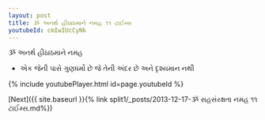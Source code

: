 ```yaml
---
layout: post
title: ૐ અનર્થ હીઠાઠમાને નમહ ૧૧ ટાઈમ્સ
youtubeId: cmIwIUcCyNk
---
```

 
 
 ૐ અનર્થ હીઠાઠમાને નમહ  
 
 -  એક જેની પાસે ગુણધર્મો છે જે તેની અંદર છે અને દૃશ્યમાન નથી 
 
  
 
  
 
 
 
 
 
 


{% include youtubePlayer.html id=page.youtubeId %}
 
[Next]({{ site.baseurl }}{% link  split1/_posts/2013-12-17-ૐ સહસંરક્ષતા નમહ ૧૧ ટાઈમ્સ.md%})
 
